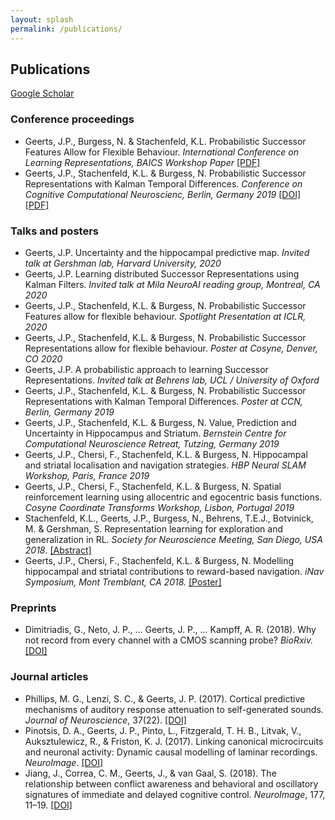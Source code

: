 ```yaml
---
layout: splash
permalink: /publications/
---
```



## Publications

[Google Scholar](https://scholar.google.co.uk/citations?user=4xusDVAAAAAJ&hl=en)

### Conference proceedings

- Geerts, J.P., Burgess, N. & Stachenfeld, K.L. Probabilistic Successor Features Allow for Flexible Behaviour. *International Conference on Learning Representations, BAICS Workshop Paper* [[PDF]](https://baicsworkshop.github.io/papers/BAICS_31.pdf)
- Geerts, J.P., Stachenfeld, K.L. & Burgess, N. Probabilistic Successor Representations with Kalman Temporal Differences. *Conference on Cognitive Computational Neuroscienc, Berlin, Germany 2019* [[DOI]](https://doi.org/10.32470/CCN.2019.1323-0) [[PDF]](/assets/geerts.pdf)

### Talks and posters
- Geerts, J.P. Uncertainty and the hippocampal predictive map. *Invited talk at Gershman lab, Harvard University, 2020*
- Geerts, J.P. Learning distributed Successor Representations using Kalman Filters. *Invited talk at Mila NeuroAI reading group, Montreal, CA 2020*
- Geerts, J.P., Stachenfeld, K.L. & Burgess, N. Probabilistic Successor Features allow for flexible behaviour. *Spotlight Presentation at ICLR, 2020*
- Geerts, J.P., Stachenfeld, K.L. & Burgess, N. Probabilistic Successor Representations allow for flexible behaviour. *Poster at Cosyne, Denver, CO 2020*
- Geerts, J.P. A probabilistic approach to learning Successor Representations. *Invited talk at Behrens lab, UCL / University of Oxford*
- Geerts, J.P., Stachenfeld, K.L. & Burgess, N. Probabilistic Successor Representations with Kalman Temporal Differences. *Poster at CCN, Berlin, Germany 2019*
- Geerts, J.P., Stachenfeld, K.L. & Burgess, N. Value, Prediction and Uncertainty in Hippocampus and Striatum. *Bernstein Centre for Computational Neuroscience Retreat, Tutzing, Germany 2019* 
- Geerts, J.P., Chersi, F., Stachenfeld, K.L. & Burgess, N. Hippocampal and striatal localisation and navigation strategies. *HBP Neural SLAM Workshop, Paris, France 2019*
- Geerts, J.P., Chersi, F., Stachenfeld, K.L. & Burgess, N. Spatial reinforcement learning using allocentric and egocentric basis functions. *Cosyne Coordinate Transforms Workshop, Lisbon, Portugal 2019* 
- Stachenfeld, K.L., Geerts, J.P., Burgess, N., Behrens, T.E.J., Botvinick, M. & Gershman, S. Representation learning for exploration and generalization in RL. *Society for Neuroscience Meeting, San Diego, USA 2018*. [[Abstract]](http://www.abstractsonline.com/pp8/?utm_campaign=Membership%2FNeuroscience%202018&utm_source=hs_email&utm_medium=email&utm_content=65738887&_hsenc=p2ANqtz--rQq_RqV7hDCQ8A-xMFgwUBSpinFMufEmw3cynoeNImte-KvqD954OkRgV5ULqWOo08hFLD6P2_2kpAhYv_P9yYGvycgEHRe8IJAvmWL0ob2ems8U&_hsmi=65738887#!/4649/presentation/41523)
- Geerts, J.P., Chersi, F., Stachenfeld, K.L. & Burgess, N. Modelling hippocampal and striatal contributions to reward-based navigation. *iNav Symposium, Mont Tremblant, CA 2018.* [[Poster]](/assets/images/poster.pdf)

### Preprints
- Dimitriadis, G., Neto, J. P., ... Geerts, J. P., ... Kampff, A. R. (2018). Why not record from every channel with a CMOS scanning probe? *BioRxiv.* [[DOI]](https://doi.org/10.1101/275818)

### Journal articles
- Phillips, M. G., Lenzi, S. C., & Geerts, J. P. (2017). Cortical predictive mechanisms of auditory response attenuation to self-generated sounds. *Journal of Neuroscience*, 37(22). [[DOI]](https://doi.org/10.1523/JNEUROSCI.0216-17.2017)
- Pinotsis, D. A., Geerts, J. P., Pinto, L., Fitzgerald, T. H. B., Litvak, V., Auksztulewicz, R., & Friston, K. J. (2017). Linking canonical microcircuits and neuronal activity: Dynamic causal modelling of laminar recordings. *NeuroImage*. [[DOI]](https://doi.org/10.1016/j.neuroimage.2016.11.041)
- Jiang, J., Correa, C. M., Geerts, J., & van Gaal, S. (2018). The relationship between conflict awareness and behavioral and oscillatory signatures of immediate and delayed cognitive control. *NeuroImage*, 177, 11–19. [[DOI]](https://doi.org/10.1016/j.neuroimage.2018.05.007)

